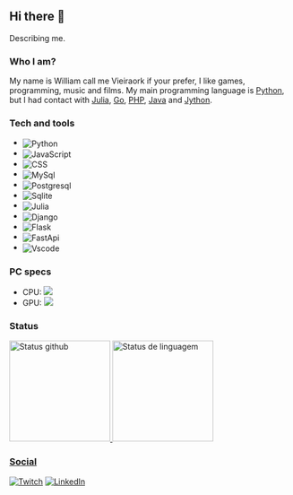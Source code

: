 ## Hi there 👋

Describing me.

### Who I am?

My name is William call me Vieiraork if your prefer, I like games, programming, music and films. My main programming language is [Python](https://www.python.org/), but I had contact with [Julia](https://julialang.org/), [Go](https://golang.org/), [PHP](https://www.php.net/), [Java](https://www.oracle.com/java/technologies/downloads/) and [Jython](https://www.jython.org/).

### Tech and tools

   - <img align="center" src="https://img.shields.io/badge/Python-FFD43B?style=for-the-badge&logo=python&logoColor=darkgreen" alt="Python">
   - <img align="center" src="https://img.shields.io/badge/JavaScript-323330?style=for-the-badge&logo=javascript&logoColor=F7DF1E" alt="JavaScript">
   - <img align="center" src="https://img.shields.io/badge/Java-ED8B00?style=for-the-badge&logo=java&logoColor=white" alt="CSS">
   - <img align="center" src="https://img.shields.io/badge/MySQL-005C84?style=for-the-badge&logo=mysql&logoColor=white" alt="MySql">
   - <img align="center" src="https://img.shields.io/badge/PostgreSQL-316192?style=for-the-badge&logo=postgresql&logoColor=white" alt="Postgresql">
   - <img align="center" src="https://img.shields.io/badge/SQLite-07405E?style=for-the-badge&logo=sqlite&logoColor=white" alt="Sqlite">
   - <img align="center" src="https://img.shields.io/badge/Julia-9558B2?style=for-the-badge&logo=julia&logoColor=white" alt="Julia">
   - <img align="center" src="https://img.shields.io/badge/Django-092E20?style=for-the-badge&logo=django&logoColor=green" alt="Django">
   - <img align="center" src="https://img.shields.io/badge/Flask-000000?style=for-the-badge&logo=flask&logoColor=white" alt="Flask">
   - <img align="center" src="https://img.shields.io/badge/fastapi-109989?style=for-the-badge&logo=FASTAPI&logoColor=white" alt="FastApi">
   - <img align="center" src="https://img.shields.io/badge/Visual_Studio_Code-0078D4?style=for-the-badge&logo=visual%20studio%20code&logoColor=white" alt="Vscode">


### PC specs

   - CPU: <img src="https://img.shields.io/badge/AMD-FX_4300-ED1C24?style=for-the-badge&logo=amd&logoColor=white">
   - GPU: <img src="https://img.shields.io/badge/AMD-Radeon_R7_370-ED1C24?style=for-the-badge&logo=amd&logoColor=white">

### Status

<div style="display: flex; flex-direction: column;">
    <a href="https://beacons.ia/Vieiraork" >
    <img height="180em" src="https://github-readme-stats.vercel.app/api?username=Vieiraork&show_icons=true&theme=dracula&include_all_commits=true&count_private=true" alt="Status github">
    <img height="180em" src="https://github-readme-stats.vercel.app/api/top-langs/?username=Vieiraork&layout=compact&langs_count=16&theme=dracula" alt="Status de linguagem">
</div>
  
### Social
    
<div class="social">
  <a href="https://www.twitch.tv/vieiraork"><img src="https://img.shields.io/badge/Twitch-9146FF?style=for-the-badge&logo=twitch&logoColor=white" alt="Twitch"></a>
  <a href="https://www.linkedin.com/in/william-vieira-ba4503160/"><img src="https://img.shields.io/badge/LinkedIn-0077B5?style=for-the-badge&logo=linkedin&logoColor=white" alt="LinkedIn"></a>
</div>
